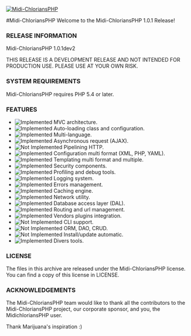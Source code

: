[![Midi-ChloriansPHP](http://img15.hostingpics.net/pics/582569MidichloriansPHP.png)](http://www.midichlorians-php.fr.ht/)

#Midi-ChloriansPHP
Welcome to the Midi-ChloriansPHP 1.0.1 Release! 

### RELEASE INFORMATION

Midi-ChloriansPHP 1.0.1dev2

THIS RELEASE IS A DEVELOPMENT RELEASE AND NOT INTENDED FOR PRODUCTION USE.
PLEASE USE AT YOUR OWN RISK.

### SYSTEM REQUIREMENTS

Midi-ChloriansPHP requires PHP 5.4 or later. 

### FEATURES

* ![Implemented](http://www.allmysms.com/_media/pictures/icons/iconeValid.png) MVC architecture.
* ![Implemented](http://www.allmysms.com/_media/pictures/icons/iconeValid.png) Auto-loading class and configuration.
* ![Implemented](http://www.allmysms.com/_media/pictures/icons/iconeValid.png) Multi-language.
* ![Implemented](http://www.allmysms.com/_media/pictures/icons/iconeValid.png) Asynchronous request (AJAX).
* ![Not Implemented](http://www.novatis.tn/wp-content/themes/novatis/images/shortcode_icon/cross.png) Pipelining HTTP.
* ![Implemented](http://www.allmysms.com/_media/pictures/icons/iconeValid.png) Configuration multi format (XML, PHP, YAML).
* ![Implemented](http://www.allmysms.com/_media/pictures/icons/iconeValid.png) Templating multi format and multiple.
* ![Implemented](http://www.allmysms.com/_media/pictures/icons/iconeValid.png) Security components.
* ![Implemented](http://www.allmysms.com/_media/pictures/icons/iconeValid.png) Profiling and debug tools.
* ![Implemented](http://www.allmysms.com/_media/pictures/icons/iconeValid.png) Logging system.
* ![Implemented](http://www.allmysms.com/_media/pictures/icons/iconeValid.png) Errors management.
* ![Implemented](http://www.allmysms.com/_media/pictures/icons/iconeValid.png) Caching engine.
* ![Implemented](http://www.allmysms.com/_media/pictures/icons/iconeValid.png) Network utility.
* ![Implemented](http://www.allmysms.com/_media/pictures/icons/iconeValid.png) Database access layer (DAL).
* ![Implemented](http://www.allmysms.com/_media/pictures/icons/iconeValid.png) Routing and url management.
* ![Implemented](http://www.allmysms.com/_media/pictures/icons/iconeValid.png) Vendors plugins integration.
* ![Not Implemented](http://www.novatis.tn/wp-content/themes/novatis/images/shortcode_icon/cross.png) CLI support.
* ![Not Implemented](http://www.novatis.tn/wp-content/themes/novatis/images/shortcode_icon/cross.png) ORM, DAO, CRUD.
* ![Not Implemented](http://www.novatis.tn/wp-content/themes/novatis/images/shortcode_icon/cross.png) Install/update automatic.
* ![Implemented](http://www.allmysms.com/_media/pictures/icons/iconeValid.png) Divers tools.

### LICENSE

The files in this archive are released under the Midi-ChloriansPHP license.
You can find a copy of this license in LICENSE.

### ACKNOWLEDGEMENTS

The Midi-ChloriansPHP team would like to thank all the contributors to the Midi-ChloriansPHP 
project, our corporate sponsor, and you, the MidichloriansPHP user.

Thank Marijuana's inspiration :)
